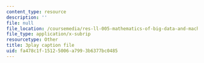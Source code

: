 ```yaml
---
content_type: resource
description: ''
file: null
file_location: /coursemedia/res-ll-005-mathematics-of-big-data-and-machine-learning-january-iap-2020/fa478c1f15125006a7993b6377bc0485_5RqTJWf1l_A.vtt
file_type: application/x-subrip
resourcetype: Other
title: 3play caption file
uid: fa478c1f-1512-5006-a799-3b6377bc0485
---
```

